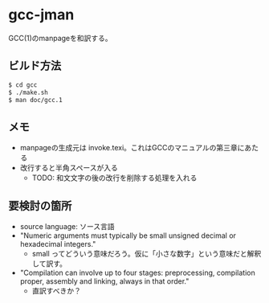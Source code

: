 # gcc-jman

GCC(1)のmanpageを和訳する。

## ビルド方法
```sh
$ cd gcc
$ ./make.sh
$ man doc/gcc.1
```

## メモ
- manpageの生成元は invoke.texi。これはGCCのマニュアルの第三章にあたる
- 改行すると半角スペースが入る
  - TODO: 和文文字の後の改行を削除する処理を入れる

  
## 要検討の箇所
- source language: ソース言語
- "Numeric arguments must typically be small unsigned decimal or hexadecimal integers."
  - small ってどういう意味だろう。仮に「小さな数字」という意味だと解釈して訳す。
- "Compilation can involve up to four stages: preprocessing, compilation proper, assembly and linking, always in that order."
  - 直訳すべきか？
